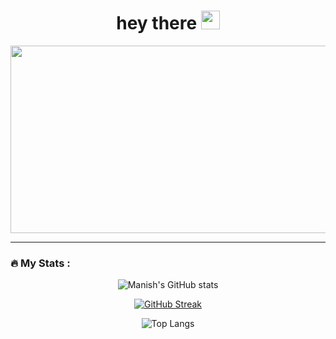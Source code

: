 
<h1 align="center">
  hey there
  <img src="https://media.giphy.com/media/hvRJCLFzcasrR4ia7z/giphy.gif" width="30px"/>
</h1>


<div align="center">
  <img src="https://media.giphy.com/media/fwbZnTftCXVocKzfxR/giphy.gif" width="600" height="300"/>
</div>


---

### :fire: My Stats :

<div align="center">

![Manish's GitHub stats](https://github-readme-stats.vercel.app/api?username=manish-xyz&theme=radical&show_icons=true)
  
 [![GitHub Streak](https://github-readme-streak-stats.herokuapp.com/?user=manish-xyz&theme=radical)](https://git.io/streak-stats)

![Top Langs](https://github-readme-stats.vercel.app/api/top-langs/?username=manish-xyz&theme=radical)

  </div>
